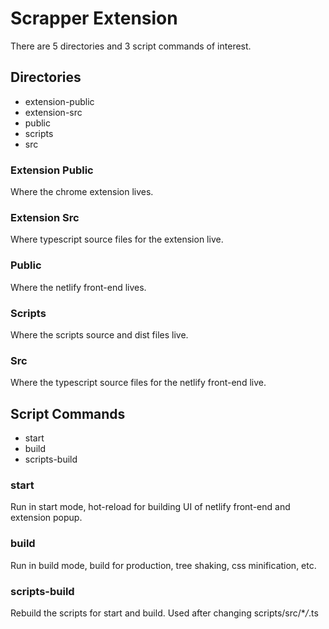 # Scrapper Extension

There are 5 directories and 3 script commands of interest.

## Directories

- extension-public
- extension-src
- public
- scripts
- src

### Extension Public

Where the chrome extension lives.

### Extension Src

Where typescript source files for the extension live.

### Public

Where the netlify front-end lives.

### Scripts

Where the scripts source and dist files live.

### Src

Where the typescript source files for the netlify front-end live.

## Script Commands

- start
- build
- scripts-build

### start

Run in start mode, hot-reload for building UI of netlify front-end and extension popup.

### build

Run in build mode, build for production, tree shaking, css minification, etc.

### scripts-build

Rebuild the scripts for start and build. Used after changing scripts/src/\*_/_.ts
